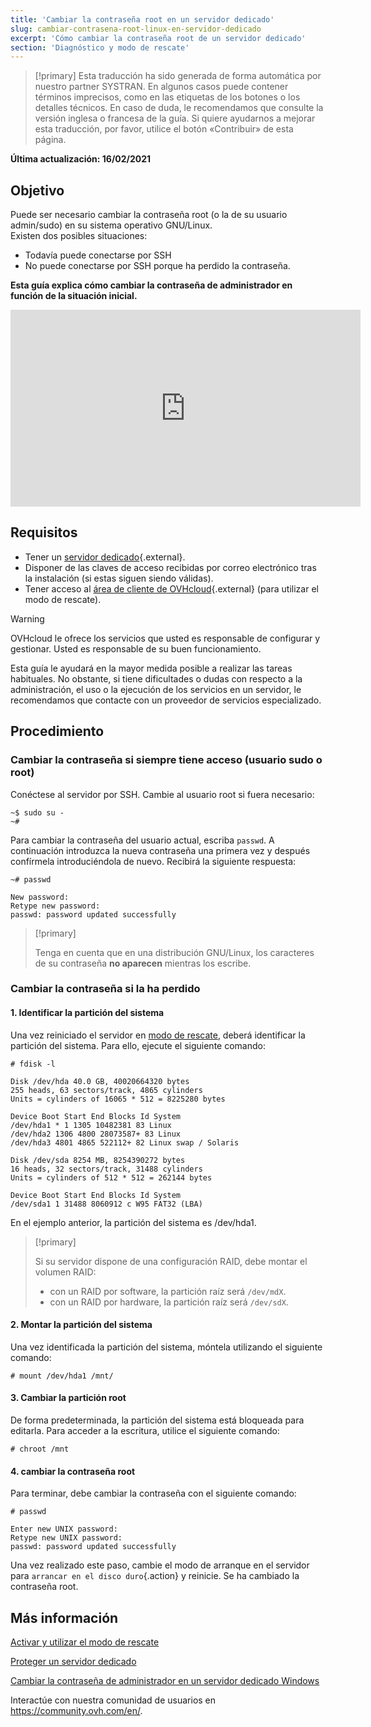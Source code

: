 ```yaml
---
title: 'Cambiar la contraseña root en un servidor dedicado'
slug: cambiar-contrasena-root-linux-en-servidor-dedicado
excerpt: 'Cómo cambiar la contraseña root de un servidor dedicado'
section: 'Diagnóstico y modo de rescate'
---
```


> [!primary]
> Esta traducción ha sido generada de forma automática por nuestro partner SYSTRAN. En algunos casos puede contener términos imprecisos, como en las etiquetas de los botones o los detalles técnicos. En caso de duda, le recomendamos que consulte la versión inglesa o francesa de la guía. Si quiere ayudarnos a mejorar esta traducción, por favor, utilice el botón «Contribuir» de esta página.
> 

**Última actualización: 16/02/2021**

## Objetivo

Puede ser necesario cambiar la contraseña root (o la de su usuario admin/sudo) en su sistema operativo GNU/Linux.
<br>Existen dos posibles situaciones:

- Todavía puede conectarse por SSH
- No puede conectarse por SSH porque ha perdido la contraseña.

**Esta guía explica cómo cambiar la contraseña de administrador en función de la situación inicial.**

<iframe width="560" height="315" src="https://www.youtube.com/embed/gi7JqUvcEt0" frameborder="0" allow="accelerometer; autoplay; encrypted-media; gyroscope; picture-in-picture" allowfullscreen></iframe>

## Requisitos

- Tener un [servidor dedicado](https://www.ovhcloud.com/es-es/bare-metal/){.external}.
- Disponer de las claves de acceso recibidas por correo electrónico tras la instalación (si estas siguen siendo válidas).
- Tener acceso al [área de cliente de OVHcloud](https://www.ovh.com/auth/?action=gotomanager&from=https://www.ovh.es/&ovhSubsidiary=es){.external} (para utilizar el modo de rescate).

> [!warning]
>OVHcloud le ofrece los servicios que usted es responsable de configurar y gestionar. Usted es responsable de su buen funcionamiento.
>
>Esta guía le ayudará en la mayor medida posible a realizar las tareas habituales. No obstante, si tiene dificultades o dudas con respecto a la administración, el uso o la ejecución de los servicios en un servidor, le recomendamos que contacte con un proveedor de servicios especializado.
>

## Procedimiento

### Cambiar la contraseña si siempre tiene acceso (usuario sudo o root)

Conéctese al servidor por SSH. Cambie al usuario root si fuera necesario:

```
~$ sudo su -
~#
```

Para cambiar la contraseña del usuario actual, escriba `passwd`. A continuación introduzca la nueva contraseña una primera vez y después confírmela introduciéndola de nuevo. Recibirá la siguiente respuesta:

```
~# passwd

New password:
Retype new password:
passwd: password updated successfully
```

> [!primary]
>
> Tenga en cuenta que en una distribución GNU/Linux, los caracteres de su contraseña **no aparecen** mientras los escribe.
>

### Cambiar la contraseña si la ha perdido

#### 1. Identificar la partición del sistema

Una vez reiniciado el servidor en [modo de rescate](../modo_de_rescate/), deberá identificar la partición del sistema. Para ello, ejecute el siguiente comando:

```
# fdisk -l

Disk /dev/hda 40.0 GB, 40020664320 bytes
255 heads, 63 sectors/track, 4865 cylinders
Units = cylinders of 16065 * 512 = 8225280 bytes

Device Boot Start End Blocks Id System
/dev/hda1 * 1 1305 10482381 83 Linux
/dev/hda2 1306 4800 28073587+ 83 Linux
/dev/hda3 4801 4865 522112+ 82 Linux swap / Solaris

Disk /dev/sda 8254 MB, 8254390272 bytes
16 heads, 32 sectors/track, 31488 cylinders
Units = cylinders of 512 * 512 = 262144 bytes

Device Boot Start End Blocks Id System
/dev/sda1 1 31488 8060912 c W95 FAT32 (LBA)
```

En el ejemplo anterior, la partición del sistema es /dev/hda1.

> [!primary]
>
> Si su servidor dispone de una configuración RAID, debe montar el volumen RAID:
>
> - con un RAID por software, la partición raíz será `/dev/mdX`.
> - con un RAID por hardware, la partición raíz será `/dev/sdX`.
>

#### 2. Montar la partición del sistema

Una vez identificada la partición del sistema, móntela utilizando el siguiente comando:

```
# mount /dev/hda1 /mnt/
```

#### 3. Cambiar la partición root

De forma predeterminada, la partición del sistema está bloqueada para editarla. Para acceder a la escritura, utilice el siguiente comando:

```
# chroot /mnt
```

#### 4. cambiar la contraseña root

Para terminar, debe cambiar la contraseña con el siguiente comando:

```
# passwd

Enter new UNIX password:
Retype new UNIX password:
passwd: password updated successfully
```

Una vez realizado este paso, cambie el modo de arranque en el servidor para `arrancar en el disco duro`{.action} y reinicie. Se ha cambiado la contraseña root.

## Más información

[Activar y utilizar el modo de rescate](../modo_de_rescate/)

[Proteger un servidor dedicado](../seguridad-de-un-servidor-dedicado/)

[Cambiar la contraseña de administrador en un servidor dedicado Windows](../cambiar-contrasena-administrador-en-servidor-windows/)

Interactúe con nuestra comunidad de usuarios en <https://community.ovh.com/en/>.